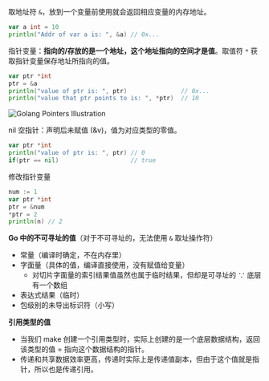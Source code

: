 取地址符 `&`，放到一个变量前使用就会返回相应变量的内存地址。

```go
var a int = 10
println("Addr of var a is: ", &a) // 0x...
```

指针变量：**指向的/存放的是一个地址，这个地址指向的空间才是值**。取值符 `*` 获取指针变量保存地址所指向的值。

```go
var ptr *int
ptr = &a
println("value of ptr is: ", ptr)               // 0x...
println("value that ptr points to is: ", *ptr)  // 10
```



![Golang Pointers Illustration](https://d33wubrfki0l68.cloudfront.net/6112acd194b9f21230bda3782a021047d44ced4a/65465/static/5cd5cace553fc78068e470cdc5312ec4/ace37/golang-pointers-illustration.png)



nil 空指针：声明后未赋值 (&v)，值为对应类型的零值。

```go
var ptr *int
println("value of ptr is: ", ptr) // 0
if(ptr == nil)                    // true
```

修改指针变量

```go
num := 1
var ptr *int
ptr = &num
*ptr = 2
println(n) // 2
```

**Go 中的不可寻址的值**（对于不可寻址的，无法使用 `&` 取址操作符）

- 常量（编译时确定，不在内存里）
- 字面量（具体的值，编译直接使用，没有赋值给变量）
  - 对切片字面量的索引结果值虽然也属于临时结果，但却是可寻址的 ∵ 底层有一个数组
- 表达式结果（临时）
- 包级别的未导出标识符（小写）

**引用类型的值**

- 当我们 make 创建一个引用类型时，实际上创建的是一个底层数据结构，返回该类型的值 = 指向这个数据结构的指针。
- 传递和共享数据效率更高，传递时实际上是传递值副本，但由于这个值就是指针，所以也是传递引用。

